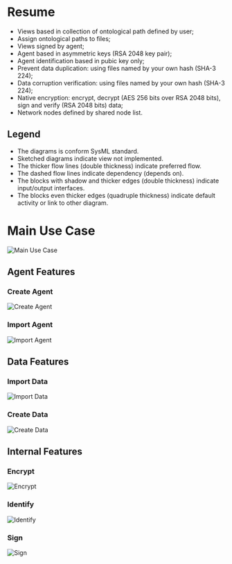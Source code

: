 # Resume

- Views based in collection of ontological path defined by user;
- Assign ontological paths to files;
- Views signed by agent;
- Agent based in asymmetric keys (RSA 2048 key pair);
- Agent identification based in pubic key only;
- Prevent data duplication: using files named by your own hash (SHA-3 224);
- Data corruption verification: using files named by your own hash (SHA-3 224);
- Native encryption: encrypt, decrypt (AES 256 bits over RSA 2048 bits), sign and verify (RSA 2048 bits) data;
- Network nodes defined by shared node list.

## Legend

- The diagrams is conform SysML standard.
- Sketched diagrams indicate view not implemented.
- The thicker flow lines (double thickness) indicate preferred flow.
- The dashed flow lines indicate dependency (depends on).
- The blocks with shadow and thicker edges (double thickness) indicate input/output interfaces.
- The blocks even thicker edges (quadruple thickness) indicate default activity or link to other diagram.

# Main Use Case
![Main Use Case](data-relay-uc-main.svg)

## Agent Features

### Create Agent
![Create Agent](data-relay-act-create-agent.svg)

### Import Agent
![Import Agent](data-relay-act-import-agent.svg)

## Data Features

### Import Data
![Import Data](data-relay-act-import-data.svg)

### Create Data
![Create Data](data-relay-act-create-data.svg)

## Internal Features

### Encrypt
![Encrypt](data-relay-act-encrypt.svg)

### Identify
![Identify](data-relay-act-identify.svg)

### Sign
![Sign](data-relay-act-sign.svg)
